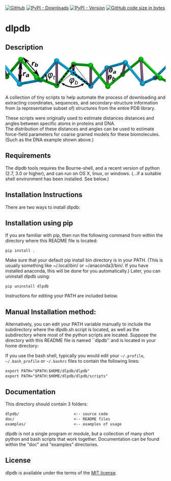 [![GitHub](https://img.shields.io/github/license/jewettaij/dlpdb)](./LICENSE.md)
[![PyPI - Downloads](https://img.shields.io/pypi/dm/dlpdb)](https://pypistats.org/packages/dlpdb)
[![PyPI - Version](https://img.shields.io/pypi/v/dlpdb)](https://pypi.org/project/dlpdb/)
[![GitHub code size in bytes](https://img.shields.io/github/languages/code-size/jewettaij/dlpdb)]()



dlpdb
===========

##  Description

![distances_and_angles_from_DNA](./examples/dna_example/statistics_keeping_every_3rd_base_pair/dsDNA_3to1_C3p.png)

A collection of tiny scripts to help automate the process of downloading and
extracting coordinates, sequences, and secondary-structure information from
(a representative subset of) structures from the entire PDB library.

These scripts were originally used to estimate distances distances and angles
between specific atoms in proteins and DNA.  
The distribution of these distances and angles can be used to estimate
force-field parameters for coarse grained models for these biomolecules.
(Such as the DNA example shown above.)


## Requirements

The dlpdb tools requires the Bourne-shell, and a recent version of python
(2.7, 3.0 or higher), and can run on OS X, linux, or windows. (...if a
suitable shell environment has been installed.  See below.)


## Installation Instructions

There are two ways to install dlpdb:

## Installation using pip

If you are familiar with pip, then run the following command from within the directory where this README file is located:

    pip install .

Make sure that your default pip install bin directory is in your PATH.  (This is usually something like ~/.local/bin/ or ~/anaconda3/bin/.  If you have installed anaconda, this will be done for you automatically.)  Later, you can uninstall dlpdb using:

    pip uninstall dlpdb

Instructions for editing your PATH are included below.  

## Manual Installation method:

Alternatively, you can edit your PATH variable manually to include
the subdirectory where the dlpdb.sh script is located,
as well as the subdirectory where most of the python scripts are located.
Suppose the directory with this README file is named ``dlpdb''
and is located in your home directory:

If you use the bash shell, typically you would edit your 
`~/.profile`, `~/.bash_profile` or `~/.bashrc` files 
to contain the following lines:

    export PATH="$PATH:$HOME/dlpdb/dlpdb"
    export PATH="$PATH:$HOME/dlpdb/dlpdb/scripts"

##  Documentation

This directory should contain 3 folders:

    dlpdb/                        <-- source code
    doc/                          <-- README files
    examples/                     <-- examples of usage

dlpdb is not a single program or module, but a collection of many short
python and bash scripts that work together.  Documentation can be found
within the "doc" and "examples" directories.

## License

dlpdb is available under the terms of the [MIT license](LICENSE.md).
